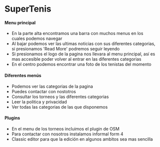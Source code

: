 # SuperTenis


#### Menu principal
 * En la parte alta encontramos una barra con muchos menus en los cuales podemos navegar
 * Al bajar podemos ver las ultimas noticias con sus diferentes categorias, si presionamos 'Read More' podremos seguir leyendo
 * Si presionamos el logo de la pagina nos llevara al menu principal, así es mas accesible poder volver al entrar en las diferentes categorias
 * En el centro podemos encontrar una foto de los tenistas del momento

#### Diferentes menús
* Podemos ver las categorias de la pagina
* Puedes contactar con nostotros
* Consultar los torneos y las diferentes categorias
* Leer la politica y privacidad
* Ver todas las categorias de las que disponemos

#### Plugins
* En el menu de los torneos incluimos el plugin de OSM
* Para contactar con nosotros instalamos informal form 4
* Classic editor para que la edición en algunos ambitos sea mas sencilla
  
